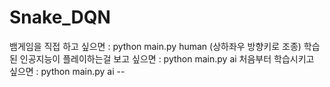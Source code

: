 # Snake_DQN


뱀게임을 직접 하고 싶으면 : python main.py human    (상하좌우 방향키로 조종)
학습된 인공지능이 플레이하는걸 보고 싶으면 : python main.py ai
처음부터 학습시키고 싶으면 : python main.py ai --
